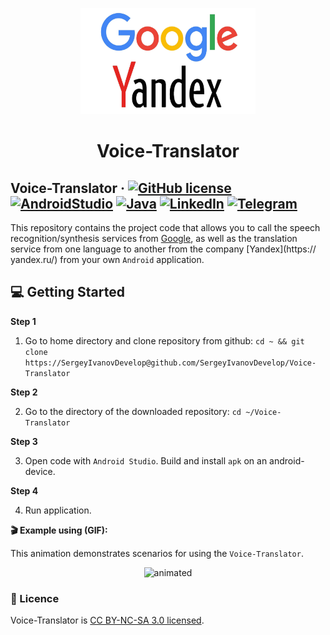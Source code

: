 <p align="center">
  <a href="https://github.com/SergeyIvanovDevelop/Voice-Translator">
    <img alt="Voice-Translator" src="./resources/logo.png" width="280" height="170"/>
  </a>
</p>
<h1 align="center">
  Voice-Translator
</h1>

## Voice-Translator &middot; [![GitHub license](https://img.shields.io/badge/license-CC%20BY--NC--SA%203.0-blue)](./LICENSE) [![AndroidStudio](https://img.shields.io/badge/IDE-AndroidStudio-blue)](https://developer.android.com/studio) [![Java](https://img.shields.io/badge/lang-Java-9cf)](https://www.java.com/) [![LinkedIn](https://img.shields.io/badge/linkedin-Sergey%20Ivanov-blue)](https://www.linkedin.com/in/sergey-ivanov-33413823a/) [![Telegram](https://img.shields.io/badge/telegram-%40SergeyIvanov__dev-blueviolet)](https://t.me/SergeyIvanov_dev) ##

This repository contains the project code that allows you to call the speech recognition/synthesis services from [Google](https://www.google.com/), as well as the translation service from one language to another from the company [Yandex](https:// yandex.ru/) from your own `Android` application.

## :computer: Getting Started  ##

**Step 1**

1. Go to home directory and clone repository from github: `cd ~ && git clone https://SergeyIvanovDevelop@github.com/SergeyIvanovDevelop/Voice-Translator`

**Step 2**<br>

2. Go to the directory of the downloaded repository: `cd ~/Voice-Translator`

**Step 3**<br>

3. Open code with `Android Studio`. Build and install `apk` on an android-device.


**Step 4**<br>

4. Run application.


**:clapper: Example using (GIF):**<br>

This animation demonstrates scenarios for using the `Voice-Translator`.<br>

<p align="center">
  <img src="./resources/Voice-Translator.gif" alt="animated" />
</p>

### :bookmark_tabs: Licence ###
Voice-Translator is [CC BY-NC-SA 3.0 licensed](./LICENSE).
